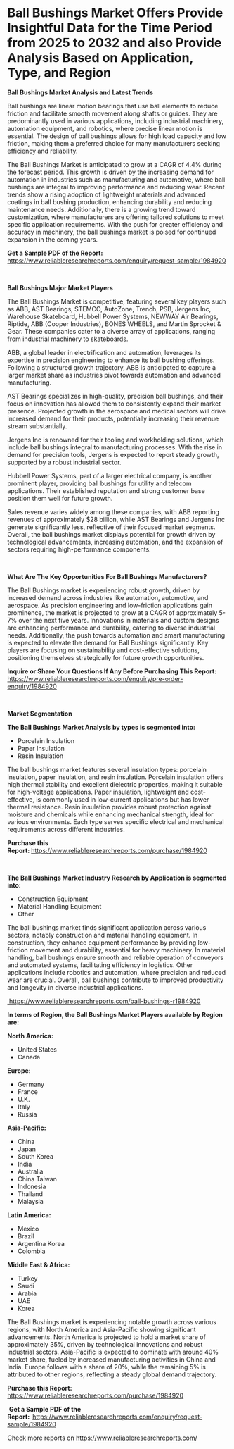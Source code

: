 <p><h1>Ball Bushings Market Offers Provide Insightful Data for the Time Period from 2025 to 2032 and also Provide Analysis Based on Application, Type, and Region</h1></p><p><strong>Ball Bushings Market Analysis and Latest Trends</strong></p>
<p><p>Ball bushings are linear motion bearings that use ball elements to reduce friction and facilitate smooth movement along shafts or guides. They are predominantly used in various applications, including industrial machinery, automation equipment, and robotics, where precise linear motion is essential. The design of ball bushings allows for high load capacity and low friction, making them a preferred choice for many manufacturers seeking efficiency and reliability.</p><p>The Ball Bushings Market is anticipated to grow at a CAGR of 4.4% during the forecast period. This growth is driven by the increasing demand for automation in industries such as manufacturing and automotive, where ball bushings are integral to improving performance and reducing wear. Recent trends show a rising adoption of lightweight materials and advanced coatings in ball bushing production, enhancing durability and reducing maintenance needs. Additionally, there is a growing trend toward customization, where manufacturers are offering tailored solutions to meet specific application requirements. With the push for greater efficiency and accuracy in machinery, the ball bushings market is poised for continued expansion in the coming years.</p></p>
<p><strong>Get a Sample PDF of the Report:&nbsp;</strong> <a href="https://www.reliableresearchreports.com/enquiry/request-sample/1984920?utm_campaign=3210&utm_medium=2&utm_source=Github&utm_content=ia&utm_term=10042025&utm_id=ball-bushings">https://www.reliableresearchreports.com/enquiry/request-sample/1984920</a></p>
<p>&nbsp;</p>
<p><strong>Ball Bushings Major Market Players</strong></p>
<p><p>The Ball Bushings Market is competitive, featuring several key players such as ABB, AST Bearings, STEMCO, AutoZone, Trench, PSB, Jergens Inc, Warehouse Skateboard, Hubbell Power Systems, NEWWAY Air Bearings, Riptide, ABB (Cooper Industries), BONES WHEELS, and Martin Sprocket & Gear. These companies cater to a diverse array of applications, ranging from industrial machinery to skateboards.</p><p>ABB, a global leader in electrification and automation, leverages its expertise in precision engineering to enhance its ball bushing offerings. Following a structured growth trajectory, ABB is anticipated to capture a larger market share as industries pivot towards automation and advanced manufacturing.</p><p>AST Bearings specializes in high-quality, precision ball bushings, and their focus on innovation has allowed them to consistently expand their market presence. Projected growth in the aerospace and medical sectors will drive increased demand for their products, potentially increasing their revenue stream substantially.</p><p>Jergens Inc is renowned for their tooling and workholding solutions, which include ball bushings integral to manufacturing processes. With the rise in demand for precision tools, Jergens is expected to report steady growth, supported by a robust industrial sector.</p><p>Hubbell Power Systems, part of a larger electrical company, is another prominent player, providing ball bushings for utility and telecom applications. Their established reputation and strong customer base position them well for future growth.</p><p>Sales revenue varies widely among these companies, with ABB reporting revenues of approximately $28 billion, while AST Bearings and Jergens Inc generate significantly less, reflective of their focused market segments. Overall, the ball bushings market displays potential for growth driven by technological advancements, increasing automation, and the expansion of sectors requiring high-performance components.</p></p>
<p>&nbsp;</p>
<p><strong>What Are The Key Opportunities For Ball Bushings Manufacturers?</strong></p>
<p><p>The Ball Bushings market is experiencing robust growth, driven by increased demand across industries like automation, automotive, and aerospace. As precision engineering and low-friction applications gain prominence, the market is projected to grow at a CAGR of approximately 5-7% over the next five years. Innovations in materials and custom designs are enhancing performance and durability, catering to diverse industrial needs. Additionally, the push towards automation and smart manufacturing is expected to elevate the demand for Ball Bushings significantly. Key players are focusing on sustainability and cost-effective solutions, positioning themselves strategically for future growth opportunities.</p></p>
<p><strong>Inquire or Share Your Questions If Any Before Purchasing This Report:</strong> <a href="https://www.reliableresearchreports.com/enquiry/pre-order-enquiry/1984920?utm_campaign=3210&utm_medium=2&utm_source=Github&utm_content=ia&utm_term=10042025&utm_id=ball-bushings">https://www.reliableresearchreports.com/enquiry/pre-order-enquiry/1984920</a></p>
<p>&nbsp;</p>
<p><strong>Market Segmentation</strong></p>
<p><strong>The Ball Bushings Market Analysis by types is segmented into:</strong></p>
<p><ul><li>Porcelain Insulation</li><li>Paper Insulation</li><li>Resin Insulation</li></ul></p>
<p><p>The ball bushings market features several insulation types: porcelain insulation, paper insulation, and resin insulation. Porcelain insulation offers high thermal stability and excellent dielectric properties, making it suitable for high-voltage applications. Paper insulation, lightweight and cost-effective, is commonly used in low-current applications but has lower thermal resistance. Resin insulation provides robust protection against moisture and chemicals while enhancing mechanical strength, ideal for various environments. Each type serves specific electrical and mechanical requirements across different industries.</p></p>
<p><strong>Purchase this Report:&nbsp;</strong><a href="https://www.reliableresearchreports.com/purchase/1984920?utm_campaign=3210&utm_medium=2&utm_source=Github&utm_content=ia&utm_term=10042025&utm_id=ball-bushings">https://www.reliableresearchreports.com/purchase/1984920</a></p>
<p>&nbsp;</p>
<p><strong>The Ball Bushings Market Industry Research by Application is segmented into:</strong></p>
<p><ul><li>Construction Equipment</li><li>Material Handling Equipment</li><li>Other</li></ul></p>
<p><p>The ball bushings market finds significant application across various sectors, notably construction and material handling equipment. In construction, they enhance equipment performance by providing low-friction movement and durability, essential for heavy machinery. In material handling, ball bushings ensure smooth and reliable operation of conveyors and automated systems, facilitating efficiency in logistics. Other applications include robotics and automation, where precision and reduced wear are crucial. Overall, ball bushings contribute to improved productivity and longevity in diverse industrial applications.</p></p>
<p><a href="https://www.reliableresearchreports.com/ball-bushings-r1984920?utm_campaign=3210&utm_medium=2&utm_source=Github&utm_content=ia&utm_term=10042025&utm_id=ball-bushings">&nbsp;https://www.reliableresearchreports.com/ball-bushings-r1984920</a></p>
<p><strong>In terms of Region, the Ball Bushings Market Players available by Region are:</strong></p>
<p>
    <p> <strong> North America: </strong>
        <ul>
            <li>United States</li>
            <li>Canada</li>
        </ul>
        </p> 
    <p> <strong> Europe: </strong>
        <ul>
            <li>Germany</li>
            <li>France</li>
            <li>U.K.</li>
            <li>Italy</li>
            <li>Russia</li>
        </ul>
        </p> 
    <p> <strong> Asia-Pacific: </strong>
        <ul>
            <li>China</li>
            <li>Japan</li>
            <li>South Korea</li>
            <li>India</li>
            <li>Australia</li>
            <li>China Taiwan</li>
            <li>Indonesia</li>
            <li>Thailand</li>
            <li>Malaysia</li>
        </ul>
        </p> 
    <p> <strong> Latin America: </strong>
        <ul>
            <li>Mexico</li>
            <li>Brazil</li>
            <li>Argentina Korea</li>
            <li>Colombia</li>
        </ul>
        </p> 
    <p> <strong> Middle East & Africa: </strong>
        <ul>
            <li>Turkey</li>
            <li>Saudi</li>
            <li>Arabia</li>
            <li>UAE</li>
            <li>Korea</li>
        </ul>
    </p>
    </p>
<p><p>The Ball Bushings market is experiencing notable growth across various regions, with North America and Asia-Pacific showing significant advancements. North America is projected to hold a market share of approximately 35%, driven by technological innovations and robust industrial sectors. Asia-Pacific is expected to dominate with around 40% market share, fueled by increased manufacturing activities in China and India. Europe follows with a share of 20%, while the remaining 5% is attributed to other regions, reflecting a steady global demand trajectory.</p></p>
<p><strong>Purchase this Report: </strong><a href="https://www.reliableresearchreports.com/purchase/1984920?utm_campaign=3210&utm_medium=2&utm_source=Github&utm_content=ia&utm_term=10042025&utm_id=ball-bushings">https://www.reliableresearchreports.com/purchase/1984920</a></p>
<p>&nbsp;<strong>Get a Sample PDF of the Report:&nbsp;&nbsp;</strong><a href="https://www.reliableresearchreports.com/enquiry/request-sample/1984920?utm_campaign=3210&utm_medium=2&utm_source=Github&utm_content=ia&utm_term=10042025&utm_id=ball-bushings">https://www.reliableresearchreports.com/enquiry/request-sample/1984920</a></p>
<p><strong></strong></p>
<p>Check more reports on <a href="https://www.reliableresearchreports.com/?utm_campaign=3210&utm_medium=2&utm_source=Github&utm_content=ia&utm_term=10042025&utm_id=ball-bushings">https://www.reliableresearchreports.com/</a></p>
